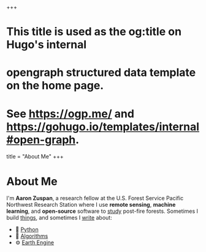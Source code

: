 +++
# This title is used as the og:title on Hugo's internal
# opengraph structured data template on the home page.
# See https://ogp.me/ and https://gohugo.io/templates/internal#open-graph.
title = "About Me"
+++

# About Me

I'm **Aaron Zuspan**, a research fellow at the U.S. Forest Service Pacific Northwest Research Station where I use **remote sensing**, **machine learning**, and **open-source** software to [study](/research) post-fire forests. Sometimes I build [things](/projects), and sometimes I [write](/blog) about:

- 🐍 [Python](/tag/python)
- 🧮 [Algorithms](/tag/algorithms)
- ⚙️ [Earth Engine](/tag/earth-engine)
